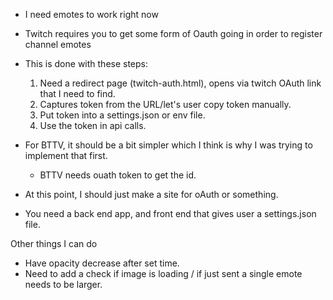 - I need emotes to work right now
- Twitch requires you to get some form of Oauth going in order to register channel emotes
- This is done with these steps:
    1. Need a redirect page (twitch-auth.html), opens via twitch OAuth link that I need to find.
    2. Captures token from the URL/let's user copy token manually.
    3. Put token into a settings.json or env file.
    4. Use the token in api calls.

- For BTTV, it should be a bit simpler which I think is why I was trying to implement that first. 
    - BTTV needs ouath token to get the id.

- At this point, I should just make a site for oAuth or something.
- You need a back end app, and front end that gives user a settings.json file.


Other things I can do
- Have opacity decrease after set time.
- Need to add a check if image is loading / if just sent a single emote needs to be larger.